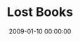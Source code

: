 ---
layout: series
series: "Lost Books"
permalink: "/lost-books/"
title: "Lost Books"
date: 2009-01-10 00:00:00
endDate: 2009-02-15 00:00:00
description: "There are books in the Bible that are so routinely ignored that they've become ''lost.'' And these books contain some forgotten truths about who God is, what he values and what that means for how we should live our lives. Join us for a trek through these ''Lost Books.''"
src: "http://s3.amazonaws.com/crossroads-media/images/legacy/content/LOSTBOOKS_90x90.gif"
---